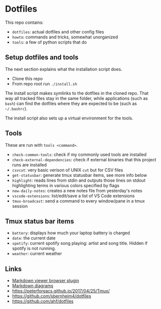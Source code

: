 
# Dotfiles

This repo contains:
* `dotfiles`: actual dotfiles and other config files
* `howto`: commands and tricks, somewhat unorganized
* `tools`: a few of python scripts that do

## Setup dotfiles and tools
The next section explains what the installation script does.

* Clone this repo
* From repo root run `./install.sh`




The install script makes symlinks to the dotfiles in the cloned repo. That way all tracked files stay in the same folder, while applications (such as `bash`) can find the dotfiles where they are expected to be (such as `~/.bashrc`).

The install script also sets up a virtual environment for the tools.

## Tools
These are run with `tools <command>`.
* `check-common-tools`: check if my commonly used tools are installed
* `check-external-dependencies`: check if external binaries that this project runs are installed
* `csvcut`: very basic verison of UNIX `cut` but for CSV files
* `get-statusbar`: generate tmux statusbar items, see more info below
* `highlight`: reads lines from stdin and outputs those lines on stdout highlighting terms in various colors specified by flags
* `new-daily-notes`: creates a new notes file from yesterday's notes
* `vscode-extensions`: list/edit/save a list of VS Code extensions
* `tmux-broadcast`: send a command to every window/pane in a tmux session

## Tmux status bar items
* `battery`: displays how much your laptop battery is charged
* `date`: the current date
* `spotify`: current spotify song playing: artist and song title. Hidden if spotify is not running.
* `weather`: current weather

## Links
- [Markdown viewer browser plugin](https://chrome.google.com/webstore/detail/markdown-viewer/ckkdlimhmcjmikdlpkmbgfkaikojcbjk?hl=en)
- [Markdown diagrams](https://mermaid-js.github.io/mermaid/#/)
- https://peterforgacs.github.io/2017/04/25/Tmux/
- https://github.com/sbernheim4/dotfiles
- https://github.com/ahf/dotfiles
